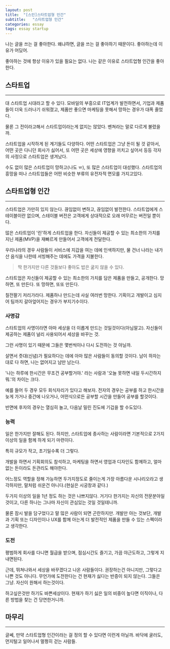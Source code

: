 ```yaml
---
layout: post
title:  "[스인]스타트업형 인간"
subtitle:   "스타트업형 인간"
categories: essay
tags: essay startup
---
```


나는 글을 쓰는 걸 좋아한다. 왜냐하면, 글을 쓰는 걸 좋아하기 때문이다. 좋아하는데 이유가 어딨어.

좋아하는 것에 항상 이유가 있을 필요는 없다. 나는 같은 이유로 스타트업형 인간을 좋아한다.

## 스타트업

---

대 스타트업 시대라고 할 수 있다. 모바일의 부흥으로 IT업계가 발전하면서, 기업과 제품들이 더욱 드러나기 쉬워졌고, 제품만 좋으면 마케팅을 못해서 망하는 경우가 대폭 줄었다.

물론 그 전이라고해서 스타트업이라는게 없지는 않았다. 벤쳐라는 말로 다르게 불렸을까.

스타트업을 시작하게 된 계기들도 다양하다. 어떤 스타트업은 그냥 돈이 될 것 같아서, 어떤 곳은 다니던 회사가 싫어서, 또 어떤 곳은 세상에 영향을 끼치고 싶어서 등등 각자의 사정으로 스타트업은 생겨났다.

수도 없이 많은 스타트업이 망하고(나도 ㅠ), 또 많은 스타트업이 대성했다. 스타트업의 흥망을 떠나 스타트업들은 어떤 비슷한 부류의 유전자적 면모를 가지고있다.

## 스타트업형 인간

---

스타트업은 가만히 있지 않는다. 끊임없이 변하고, 끊임없이 발전한다. 스타트업에게 스테이블이란 없으며, 스테이블 버전은 고객에게 상대적으로 오래 머무르는 버전일 뿐이다.

많은 스타트업이 '린'하게 스타트업을 한다. 자신들이 제공할 수 있는 최소한의 가치를 지닌 제품(MVP)을 재빠르게 만들어서 고객에게 전달한다.

우리나라의 경우 사람들이 서비스에 지갑을 여는 데에 인색하지만, 물 건너 나라는 내가 산 음식을 나한테 서빙해주는 데에도 가격을 지불한다.

> 딱 한가지만 다른 것들보다 좋아도 밥은 굶지 않을 수 있다. 

스타트업은 자신들이 제공할 수 있는 최소한의 가치를 담은 제품을 만들고, 공개한다. 망하면, 또 만든다. 또 망하면, 또또 만든다.

칠전팔기 저리가라다. 제품하나 만드는데 사실 여러번 망한다. 기획이고 개발이고 심지어 팀까지 갈아엎어지는 경우가 부지기수이다.

### 사명감

스타트업의 사명이라면 아마 세상을 더 이롭게 만드는 것일것이다(아님말고). 자신들이 제공하는 제품이 널리 사용되어서 세상을 바꾸는 것.

그런 사명이 있기 때문에 그들은 몇번씩이나 다시 도전하는 것 아닐까.

살면서 줏대(신념)가 필요하다는 데에 아마 많은 사람들이 동의할 것이다. 남이 하자는대로 다 하면, 나는 없어지고 남만 남는다.

'나는 하루에 한시간은 무조건 공부할거야.' 라는 사람과 '오늘 못하면 내일 두시간하지 뭐.'의 차이는 크다.

예를 들어 두 경우 모두 회식자리가 있다고 해보자. 전자의 경우는 공부를 하고 한시간을 늦게 가거나 중간에 나오거나, 어떤식으로든 공부할 시간을 만들어 공부를 할것이다.

반면에 후자의 경우는 열심히 놀고, 다음날 밀린 진도에 기겁을 할 수도있다.

### 능력

일은 한가지만 잘해도 된다. 하지만, 스타트업에 종사하는 사람이라면 기본적으로 2가지 이상의 일을 함께 하게 되기 마련이다.

특히 규모가 작고, 초기일수록 더 그렇다. 

개발을 하면서 기획회의도 참석하고, 마케팅을 하면서 영업과 디자인도 함께하고, 얼마 없는 돈이라도 돈관리도 해야한다.

어느정도 역할을 정해 가능하면 두가지정도로 줄이는게 가장 아름다운 시나리오라고 생각하지만, 말처럼 쉬운건 아니다.(현실은 시궁창과 같다.)

두가지 이상의 일을 1년 정도 하는 것은 나쁘지않다. 거기다 한가지는 자신의 전문분야일 것이고, 다른 하나는 그나마 자신이 관심있는 것일 것일테니까.

물론 잠시 발을 담구었다고 말 많은 사람이 되면 곤란하지만. 개발만 아는 것보단, 개발과 기획 또는 디자인이나 UX를 함께 아는게 더 발전적인 제품을 만들 수 있는 스펙이라고 생각한다.

### 도전

평범하게 회사를 다니면 월급을 받으며, 점심시간도 즐기고, 가끔 야근도하고, 그렇게 지내면된다.

근데, 뛰쳐나와서 세상을 바꾸겠다고 나온 사람들이다. 권장하는건 아니지만, 그렇다고 나쁜 것도 아니다. 무언가에 도전한다는 건 현재가 싫다는 반증이 되지 않는다. 그들은 그냥. 자신이 원해서 하는것이다.

하고싶은것만 하기도 바쁜세상이다. 현재가 하기 싫은 일의 비중이 높다면 이직이나, 다른 방법을 찾는 건 당연한거니까.

## 마무리

---

글쎄, 만약 스타트업형 인간이라는 걸 정의 할 수 있다면 이런게 아닐까. 바닥에 굴러도, 먼지털고 일어나서 멀쩡히 걷는 사람들.

